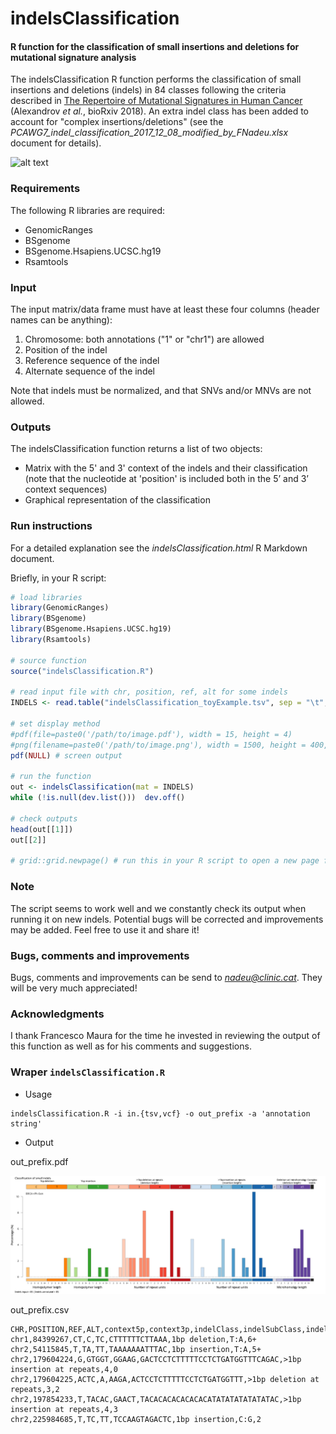 # indelsClassification

#### R function for the classification of small insertions and deletions for mutational signature analysis

The indelsClassification R function performs the classification of small insertions and deletions (indels) in 84 classes following the criteria described in [The Repertoire of Mutational Signatures in Human Cancer](https://www.biorxiv.org/content/early/2018/05/15/322859) (Alexandrov *et al.*, bioRxiv 2018). An extra indel class has been added to account for "complex insertions/deletions" (see the *PCAWG7_indel_classification_2017_12_08_modified_by_FNadeu.xlsx* document for details).

![alt text](https://github.com/ferrannadeu/indelsClassification/blob/master/indelsClassification.jpeg "indelsClassification output")


### Requirements

The following R libraries are required:

* GenomicRanges
* BSgenome
* BSgenome.Hsapiens.UCSC.hg19
* Rsamtools


### Input

The input matrix/data frame must have at least these four columns (header names can be anything):

1. Chromosome: both annotations ("1" or "chr1") are allowed
2. Position of the indel
3. Reference sequence of the indel
4. Alternate sequence of the indel

Note that indels must be normalized, and that SNVs and/or MNVs are not allowed.


### Outputs

The indelsClassification function returns a list of two objects:

* Matrix with the 5' and 3' context of the indels and their classification (note that the nucleotide at 'position' is included both in the 5’ and 3’ context sequences)
* Graphical representation of the classification


### Run instructions

For a detailed explanation see the *indelsClassification.html* R Markdown document.

Briefly, in your R script:

```r
# load libraries
library(GenomicRanges)
library(BSgenome)
library(BSgenome.Hsapiens.UCSC.hg19)
library(Rsamtools)

# source function
source("indelsClassification.R")

# read input file with chr, position, ref, alt for some indels
INDELS <- read.table("indelsClassification_toyExample.tsv", sep = "\t", header = T, stringsAsFactors = F) 

# set display method
#pdf(file=paste0('/path/to/image.pdf'), width = 15, height = 4)
#png(filename=paste0('/path/to/image.png'), width = 1500, height = 400, type=c("cairo-png"))
pdf(NULL) # screen output

# run the function
out <- indelsClassification(mat = INDELS)
while (!is.null(dev.list()))  dev.off()

# check outputs
head(out[[1]])
out[[2]]

# grid::grid.newpage() # run this in your R script to open a new page for the next plot
```


### Note

The script seems to work well and we constantly check its output when running it on new indels. Potential bugs will be corrected and improvements may be added. Feel free to use it and share it!


### Bugs, comments and improvements

Bugs, comments and improvements can be send to *nadeu@clinic.cat*. They will be very much appreciated!


### Acknowledgments

I thank Francesco Maura for the time he invested in reviewing the output of this function as well as for his comments and suggestions.

### Wraper `indelsClassification.R`

* Usage

```
indelsClassification.R -i in.{tsv,vcf} -o out_prefix -a 'annotation string'
```

* Output

out_prefix.pdf

[<img src="indelsClassification.svg">]()

out_prefix.csv

```
CHR,POSITION,REF,ALT,context5p,context3p,indelClass,indelSubClass,indelRepeats
chr1,84399267,CT,C,TC,CTTTTTTCTTAAA,1bp deletion,T:A,6+
chr2,54115845,T,TA,TT,TAAAAAAATTTAC,1bp insertion,T:A,5+
chr2,179604224,G,GTGGT,GGAAG,GACTCCTCTTTTTCCTCTGATGGTTTCAGAC,>1bp insertion at repeats,4,0
chr2,179604225,ACTC,A,AAGA,ACTCCTCTTTTTCCTCTGATGGTTT,>1bp deletion at repeats,3,2
chr2,197854233,T,TACAC,GAACT,TACACACACACACACATATATATATATATAC,>1bp insertion at repeats,4,3
chr2,225984685,T,TC,TT,TCCAAGTAGACTC,1bp insertion,C:G,2
```